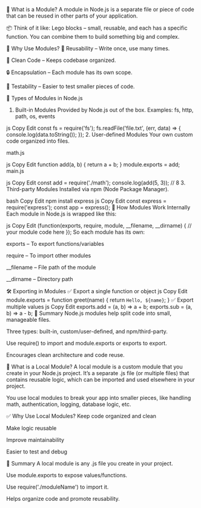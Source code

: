🧩 What is a Module?
A module in Node.js is a separate file or piece of code that can be reused in other parts of your application.

📦 Think of it like:
Lego blocks – small, reusable, and each has a specific function. You can combine them to build something big and complex.

🧠 Why Use Modules?
🔁 Reusability – Write once, use many times.

🧹 Clean Code – Keeps codebase organized.

🔒 Encapsulation – Each module has its own scope.

🧪 Testability – Easier to test smaller pieces of code.

🔹 Types of Modules in Node.js
1. Built-in Modules
Provided by Node.js out of the box.
Examples: fs, http, path, os, events

js
Copy
Edit
const fs = require('fs');
fs.readFile('file.txt', (err, data) => {
  console.log(data.toString());
});
2. User-defined Modules
Your own custom code organized into files.

math.js

js
Copy
Edit
function add(a, b) {
  return a + b;
}
module.exports = add;
main.js

js
Copy
Edit
const add = require('./math');
console.log(add(5, 3)); // 8
3. Third-party Modules
Installed via npm (Node Package Manager).

bash
Copy
Edit
npm install express
js
Copy
Edit
const express = require('express');
const app = express();
🧰 How Modules Work Internally
Each module in Node.js is wrapped like this:

js
Copy
Edit
(function(exports, require, module, __filename, __dirname) {
  // your module code here
});
So each module has its own:

exports – To export functions/variables

require – To import other modules

__filename – File path of the module

__dirname – Directory path

🛠️ Exporting in Modules
✅ Export a single function or object
js
Copy
Edit
module.exports = function greet(name) {
  return `Hello, ${name}`;
}
✅ Export multiple values
js
Copy
Edit
exports.add = (a, b) => a + b;
exports.sub = (a, b) => a - b;
🧾 Summary
Node.js modules help split code into small, manageable files.

Three types: built-in, custom/user-defined, and npm/third-party.

Use require() to import and module.exports or exports to export.

Encourages clean architecture and code reuse.


🏡 What is a Local Module?
A local module is a custom module that you create in your Node.js project. It’s a separate .js file (or multiple files) that contains reusable logic, which can be imported and used elsewhere in your project.

You use local modules to break your app into smaller pieces, like handling math, authentication, logging, database logic, etc.

✅ Why Use Local Modules?
Keep code organized and clean

Make logic reusable

Improve maintainability

Easier to test and debug



🧾 Summary
A local module is any .js file you create in your project.

Use module.exports to expose values/functions.

Use require('./moduleName') to import it.

Helps organize code and promote reusability.

